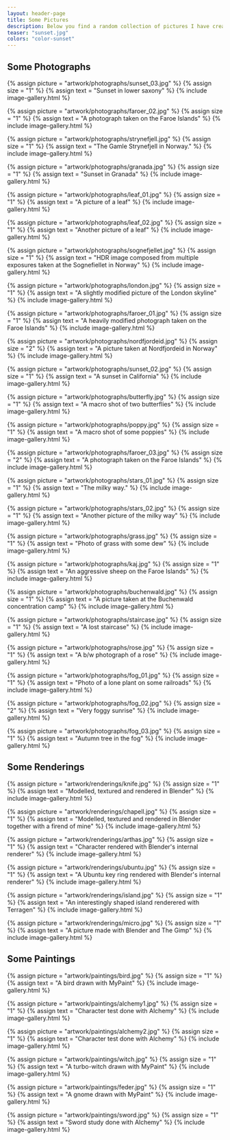 ```yaml
---
layout: header-page
title: Some Pictures
description: Below you find a random collection of pictures I have created. Some of them are photographs, some are rendered with 3D software and some are drawn by hand.
teaser: "sunset.jpg"
colors: "color-sunset"
---
```


## Some Photographs

<div class="grid">
  <div class="grid-sizer"></div>
  <div class="gutter-sizer"></div>

  {% assign picture = "artwork/photographs/sunset_03.jpg" %}
  {% assign size = "1" %}
  {% assign text = "Sunset in lower saxony" %}
  {% include image-gallery.html %}

  {% assign picture = "artwork/photographs/faroer_02.jpg" %}
  {% assign size = "1" %}
  {% assign text = "A photograph taken on the Faroe Islands" %}
  {% include image-gallery.html %}

  {% assign picture = "artwork/photographs/strynefjell.jpg" %}
  {% assign size = "1" %}
  {% assign text = "The Gamle Strynefjell in Norway." %}
  {% include image-gallery.html %}

  {% assign picture = "artwork/photographs/granada.jpg" %}
  {% assign size = "1" %}
  {% assign text = "Sunset in Granada" %}
  {% include image-gallery.html %}

  {% assign picture = "artwork/photographs/leaf_01.jpg" %}
  {% assign size = "1" %}
  {% assign text = "A picture of a leaf" %}
  {% include image-gallery.html %}

  {% assign picture = "artwork/photographs/leaf_02.jpg" %}
  {% assign size = "1" %}
  {% assign text = "Another picture of a leaf" %}
  {% include image-gallery.html %}

  {% assign picture = "artwork/photographs/sognefjellet.jpg" %}
  {% assign size = "1" %}
  {% assign text = "HDR image composed from multiple exposures taken at the Sognefiellet in Norway" %}
  {% include image-gallery.html %}
      
  {% assign picture = "artwork/photographs/london.jpg" %}
  {% assign size = "1" %}
  {% assign text = "A slightly modified picture of the London skyline" %}
  {% include image-gallery.html %}

  {% assign picture = "artwork/photographs/faroer_01.jpg" %}
  {% assign size = "1" %}
  {% assign text = "A heavily modified photograph taken on the Faroe Islands" %}
  {% include image-gallery.html %}

  {% assign picture = "artwork/photographs/nordfjordeid.jpg" %}
  {% assign size = "2" %}
  {% assign text = "A picture taken at Nordfjordeid in Norway" %}
  {% include image-gallery.html %}

  {% assign picture = "artwork/photographs/sunset_02.jpg" %}
  {% assign size = "1" %}
  {% assign text = "A sunset in California" %}
  {% include image-gallery.html %}

  {% assign picture = "artwork/photographs/butterfly.jpg" %}
  {% assign size = "1" %}
  {% assign text = "A macro shot of two butterflies" %}
  {% include image-gallery.html %}

  {% assign picture = "artwork/photographs/poppy.jpg" %}
  {% assign size = "1" %}
  {% assign text = "A macro shot of some poppies" %}
  {% include image-gallery.html %}

  {% assign picture = "artwork/photographs/faroer_03.jpg" %}
  {% assign size = "2" %}
  {% assign text = "A photograph taken on the Faroe Islands" %}
  {% include image-gallery.html %}

  {% assign picture = "artwork/photographs/stars_01.jpg" %}
  {% assign size = "1" %}
  {% assign text = "The milky way." %}
  {% include image-gallery.html %}

  {% assign picture = "artwork/photographs/stars_02.jpg" %}
  {% assign size = "1" %}
  {% assign text = "Another picture of the milky way" %}
  {% include image-gallery.html %}

  {% assign picture = "artwork/photographs/grass.jpg" %}
  {% assign size = "1" %}
  {% assign text = "Photo of grass with some dew" %}
  {% include image-gallery.html %}

  {% assign picture = "artwork/photographs/kaj.jpg" %}
  {% assign size = "1" %}
  {% assign text = "An aggressive sheep on the Faroe Islands" %}
  {% include image-gallery.html %}

  {% assign picture = "artwork/photographs/buchenwald.jpg" %}
  {% assign size = "1" %}
  {% assign text = "A picture taken at the Buchenwald concentration camp" %}
  {% include image-gallery.html %}

  {% assign picture = "artwork/photographs/staircase.jpg" %}
  {% assign size = "1" %}
  {% assign text = "A lost staircase" %}
  {% include image-gallery.html %}


  {% assign picture = "artwork/photographs/rose.jpg" %}
  {% assign size = "1" %}
  {% assign text = "A b/w photograph of a rose" %}
  {% include image-gallery.html %}  


  {% assign picture = "artwork/photographs/fog_01.jpg" %}
  {% assign size = "1" %}
  {% assign text = "Photo of a lone plant on some railroads" %}
  {% include image-gallery.html %}

  {% assign picture = "artwork/photographs/fog_02.jpg" %}
  {% assign size = "2" %}
  {% assign text = "Very foggy sunrise" %}
  {% include image-gallery.html %}

  {% assign picture = "artwork/photographs/fog_03.jpg" %}
  {% assign size = "1" %}
  {% assign text = "Autumn tree in the fog" %}
  {% include image-gallery.html %}
</div>

## Some Renderings

<div class="grid">
  <div class="grid-sizer"></div>
  <div class="gutter-sizer"></div>

  {% assign picture = "artwork/renderings/knife.jpg" %}
  {% assign size = "1" %}
  {% assign text = "Modelled, textured and rendered in Blender" %}
  {% include image-gallery.html %}

  {% assign picture = "artwork/renderings/chapell.jpg" %}
  {% assign size = "1" %}
  {% assign text = "Modelled, textured and rendered in Blender together with a firend of mine" %}
  {% include image-gallery.html %}

  {% assign picture = "artwork/renderings/arthas.jpg" %}
  {% assign size = "1" %}
  {% assign text = "Character rendered with Blender's internal renderer" %}
  {% include image-gallery.html %}

  {% assign picture = "artwork/renderings/ubuntu.jpg" %}
  {% assign size = "1" %}
  {% assign text = "A Ubuntu key ring rendered with Blender's internal renderer" %}
  {% include image-gallery.html %}
  
  {% assign picture = "artwork/renderings/island.jpg" %}
  {% assign size = "1" %}
  {% assign text = "An interestingly shaped island renderered with Terragen" %}
  {% include image-gallery.html %}
  
  {% assign picture = "artwork/renderings/micro.jpg" %}
  {% assign size = "1" %}
  {% assign text = "A picture made with Blender and The Gimp" %}
  {% include image-gallery.html %}
</div>

## Some Paintings

<div class="grid">
  <div class="grid-sizer"></div>
  <div class="gutter-sizer"></div>

  {% assign picture = "artwork/paintings/bird.jpg" %}
  {% assign size = "1" %}
  {% assign text = "A bird drawn with MyPaint" %}
  {% include image-gallery.html %}

  {% assign picture = "artwork/paintings/alchemy1.jpg" %}
  {% assign size = "1" %}
  {% assign text = "Character test done with Alchemy" %}
  {% include image-gallery.html %}

  {% assign picture = "artwork/paintings/alchemy2.jpg" %}
  {% assign size = "1" %}
  {% assign text = "Character test done with Alchemy" %}
  {% include image-gallery.html %}

  {% assign picture = "artwork/paintings/witch.jpg" %}
  {% assign size = "1" %}
  {% assign text = "A turbo-witch drawn with MyPaint" %}
  {% include image-gallery.html %}

  {% assign picture = "artwork/paintings/feder.jpg" %}
  {% assign size = "1" %}
  {% assign text = "A gnome drawn with MyPaint" %}
  {% include image-gallery.html %}

  {% assign picture = "artwork/paintings/sword.jpg" %}
  {% assign size = "1" %}
  {% assign text = "Sword study done with Alchemy" %}
  {% include image-gallery.html %}
</div>
